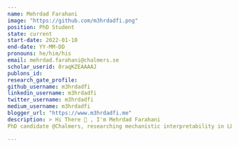 ```yaml
---
name: Mehrdad Farahani
image: "https://github.com/m3hrdadfi.png"
position: PhD Student
state: current
start-date: 2022-01-10
end-date: YY-MM-DD
pronouns: he/him/his
email: mehrdad.farahani@chalmers.se
scholar_userid: 0raqKZEAAAAJ
publons_id:
research_gate_profile:
github_username: m3hrdadfi
linkedin_username: m3hrdadfi
twitter_username: m3hrdadfi
medium_username: m3hrdadfi
blogger_url: "https://www.m3hrdadfi.me"
description: > Hi There 👋 , I'm Mehrdad Farahani
PhD candidate @Chalmers, researching mechanistic interpretability in LLMs. Focused on tracing, editing, and understanding internal representations and causal pathways in LLMs.

---
```

